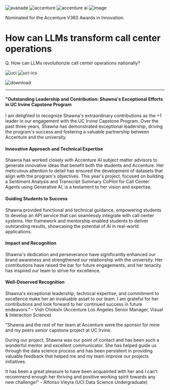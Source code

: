 ![avanade](https://github.com/shawna-tuli-silicon-valley/accenture-call-centers-genai-and-predictive-analytics/assets/19508013/41f8a886-255f-4522-a617-19a2edd4aa45)
![accenture](https://github.com/shawna-tuli-silicon-valley/accenture-call-centers-genai-and-predictive-analytics/assets/19508013/c1c5642c-fbea-4033-aafa-f6592e9ed17a)
![accenture ai](https://github.com/shawna-tuli-silicon-valley/accenture-call-centers-genai-and-predictive-analytics/assets/19508013/f364aeb9-2240-4bf6-ba4f-5f7fadd2b936)
![image](https://github.com/shawna-tuli-silicon-valley/accenture-call-centers-genai-and-predictive-analytics/assets/19508013/16b6858a-3e2a-49e4-96a5-2f0b99ba0dec)

Nominated for the Accenture V360 Awards in Innovation.

# How can LLMs transform call center operations
Q. How can LLMs revolutionzie call center operations nationally?

![uci](https://github.com/shawna-tuli-silicon-valley/accenture-call-centers-genai-and-predictive-analytics/assets/19508013/bb3f7f54-5294-46dc-9d3a-0329c47a40c2)
![uci-ics](https://github.com/shawna-tuli-silicon-valley/accenture-call-centers-genai-and-predictive-analytics/assets/19508013/482f595d-640e-43fa-971e-cf95aa43ae31)

![download](https://github.com/shawna-tuli-silicon-valley/accenture-call-center-operations-genai-and-predictive-analytics/assets/19508013/2183218b-1651-4624-8ae0-e1a3ffdf696c)
_______________________________________________________________________________________________________________________________________________________________________

#### "Outstanding Leadership and Contribution: Shawna's Exceptional Efforts in UC Irvine Capstone Program
I am delighted to recognize Shawna's extraordinary contributions as the +1 leader in our engagement with the UC Irvine Capstone Program. Over the past three years, Shawna has demonstrated exceptional leadership, driving the program's success and fostering a valuable partnership between Accenture and the university. 

#### Innovative Approach and Technical Expertise
Shawna has worked closely with Accenture AI subject matter advisors to generate innovative ideas that benefit both the students and Accenture. Her meticulous attention to detail has ensured the development of datasets that align with the program's objectives. This year's project, focused on building a Sentiment Analysis and Transcript Summary CoPilot for Call Center Agents using Generative AI, is a testament to her vision and expertise. 

#### Guiding Students to Success
Shawna provided functional and technical guidance, empowering students to develop an API service that can seamlessly integrate with call center systems. Her framework and mentorship enabled students to deliver outstanding results, showcasing the potential of AI in real-world applications.

#### Impact and Recognition
Shawna's dedication and perseverance have significantly enhanced our brand awareness and strengthened our relationship with the university. Her contributions have raised the bar for future engagements, and her tenacity has inspired our team to strive for excellence.

#### Well-Deserved Recognition
Shawna's exceptional leadership, technical expertise, and commitment to excellence make her an invaluable asset to our team. I am grateful for her contributions and look forward to her continued success in future endeavors." - Vish Chokshi (Accenture Los Angeles Senior Manager, Visual & Interaction Science)

"Shawna and the rest of her team at Accenture were the sponsor for mine and my peers senior capstone project at UC Irvine. 

During our project, Shawna was our point of contact and has been such a wonderful mentor and excellent communicator. She has helped guide us through the data science process and has been persistent in providing valuable feedback that helped me and my team improve our projects initiatives. 

It has been a great pleasure to have been acquainted with her and I can't recommend enough her thriving and positive working spirit towards any new challenge!" - Alfonso Vieyra (UCI Data Science Undergraduate)
